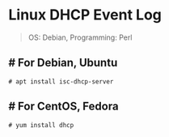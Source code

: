 # Linux DHCP Event Log
> OS: Debian, Programming: Perl

## # For Debian, Ubuntu
```go=
# apt install isc-dhcp-server
```

## # For CentOS, Fedora
```go=
# yum install dhcp
```

